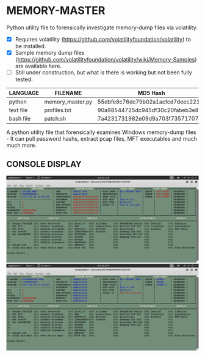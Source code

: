 # MEMORY-MASTER
Python utility file to forensically investigate memory-dump files via volatility.

- [x] Requires volatility (https://github.com/volatilityfoundation/volatility) to be installed.
- [x] Sample memory dump files (https://github.com/volatilityfoundation/volatility/wiki/Memory-Samples) are available here.
- [ ] Still under construction, but what is there is working but not been fully tested.

| LANGUAGE  | FILENAME         | MD5 Hash                         |
|------     |------            | -------                          |
| python    | memory_master.py | 55dbfe8c76dc79b02a1acfcd7deec221 |
| text file | profiles.txt     | 90a98544725dc945df30c20fabeb3e80 |
| bash file | patch.sh         | 7a4231731982e09d9a703f7357170755 |


A python utility file that forensically examines Windows memory-dump files - It can pull password hashs, extract pcap files, MFT executables and much much more.

## CONSOLE DISPLAY
![Screenshot](picture1.png)
![Screenshot](picture2.png)
